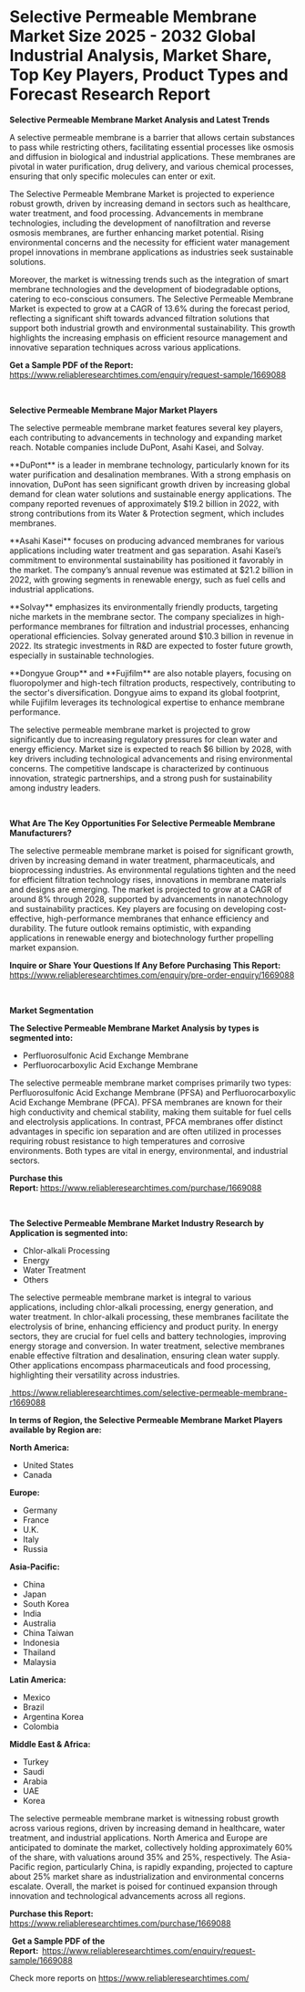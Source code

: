 <p><h1>Selective Permeable Membrane Market Size 2025 - 2032 Global Industrial Analysis, Market Share, Top Key Players, Product Types and Forecast Research Report</h1></p><p><strong>Selective Permeable Membrane Market Analysis and Latest Trends</strong></p>
<p><p>A selective permeable membrane is a barrier that allows certain substances to pass while restricting others, facilitating essential processes like osmosis and diffusion in biological and industrial applications. These membranes are pivotal in water purification, drug delivery, and various chemical processes, ensuring that only specific molecules can enter or exit.</p><p>The Selective Permeable Membrane Market is projected to experience robust growth, driven by increasing demand in sectors such as healthcare, water treatment, and food processing. Advancements in membrane technologies, including the development of nanofiltration and reverse osmosis membranes, are further enhancing market potential. Rising environmental concerns and the necessity for efficient water management propel innovations in membrane applications as industries seek sustainable solutions.</p><p>Moreover, the market is witnessing trends such as the integration of smart membrane technologies and the development of biodegradable options, catering to eco-conscious consumers. The Selective Permeable Membrane Market is expected to grow at a CAGR of 13.6% during the forecast period, reflecting a significant shift towards advanced filtration solutions that support both industrial growth and environmental sustainability. This growth highlights the increasing emphasis on efficient resource management and innovative separation techniques across various applications.</p></p>
<p><strong>Get a Sample PDF of the Report:&nbsp;</strong> <a href="https://www.reliableresearchtimes.com/enquiry/request-sample/1669088?utm_campaign=2181&utm_medium=2&utm_source=Github&utm_content=ia&utm_term=31032025&utm_id=selective-permeable-membrane">https://www.reliableresearchtimes.com/enquiry/request-sample/1669088</a></p>
<p>&nbsp;</p>
<p><strong>Selective Permeable Membrane Major Market Players</strong></p>
<p><p>The selective permeable membrane market features several key players, each contributing to advancements in technology and expanding market reach. Notable companies include DuPont, Asahi Kasei, and Solvay.</p><p>**DuPont** is a leader in membrane technology, particularly known for its water purification and desalination membranes. With a strong emphasis on innovation, DuPont has seen significant growth driven by increasing global demand for clean water solutions and sustainable energy applications. The company reported revenues of approximately $19.2 billion in 2022, with strong contributions from its Water & Protection segment, which includes membranes.</p><p>**Asahi Kasei** focuses on producing advanced membranes for various applications including water treatment and gas separation. Asahi Kasei’s commitment to environmental sustainability has positioned it favorably in the market. The company’s annual revenue was estimated at $21.2 billion in 2022, with growing segments in renewable energy, such as fuel cells and industrial applications.</p><p>**Solvay** emphasizes its environmentally friendly products, targeting niche markets in the membrane sector. The company specializes in high-performance membranes for filtration and industrial processes, enhancing operational efficiencies. Solvay generated around $10.3 billion in revenue in 2022. Its strategic investments in R&D are expected to foster future growth, especially in sustainable technologies.</p><p>**Dongyue Group** and **Fujifilm** are also notable players, focusing on fluoropolymer and high-tech filtration products, respectively, contributing to the sector's diversification. Dongyue aims to expand its global footprint, while Fujifilm leverages its technological expertise to enhance membrane performance.</p><p>The selective permeable membrane market is projected to grow significantly due to increasing regulatory pressures for clean water and energy efficiency. Market size is expected to reach $6 billion by 2028, with key drivers including technological advancements and rising environmental concerns. The competitive landscape is characterized by continuous innovation, strategic partnerships, and a strong push for sustainability among industry leaders.</p></p>
<p>&nbsp;</p>
<p><strong>What Are The Key Opportunities For Selective Permeable Membrane Manufacturers?</strong></p>
<p><p>The selective permeable membrane market is poised for significant growth, driven by increasing demand in water treatment, pharmaceuticals, and bioprocessing industries. As environmental regulations tighten and the need for efficient filtration technology rises, innovations in membrane materials and designs are emerging. The market is projected to grow at a CAGR of around 8% through 2028, supported by advancements in nanotechnology and sustainability practices. Key players are focusing on developing cost-effective, high-performance membranes that enhance efficiency and durability. The future outlook remains optimistic, with expanding applications in renewable energy and biotechnology further propelling market expansion.</p></p>
<p><strong>Inquire or Share Your Questions If Any Before Purchasing This Report:</strong> <a href="https://www.reliableresearchtimes.com/enquiry/pre-order-enquiry/1669088?utm_campaign=2181&utm_medium=2&utm_source=Github&utm_content=ia&utm_term=31032025&utm_id=selective-permeable-membrane">https://www.reliableresearchtimes.com/enquiry/pre-order-enquiry/1669088</a></p>
<p>&nbsp;</p>
<p><strong>Market Segmentation</strong></p>
<p><strong>The Selective Permeable Membrane Market Analysis by types is segmented into:</strong></p>
<p><ul><li>Perfluorosulfonic Acid Exchange Membrane</li><li>Perfluorocarboxylic Acid Exchange Membrane</li></ul></p>
<p><p>The selective permeable membrane market comprises primarily two types: Perfluorosulfonic Acid Exchange Membrane (PFSA) and Perfluorocarboxylic Acid Exchange Membrane (PFCA). PFSA membranes are known for their high conductivity and chemical stability, making them suitable for fuel cells and electrolysis applications. In contrast, PFCA membranes offer distinct advantages in specific ion separation and are often utilized in processes requiring robust resistance to high temperatures and corrosive environments. Both types are vital in energy, environmental, and industrial sectors.</p></p>
<p><strong>Purchase this Report:&nbsp;</strong><a href="https://www.reliableresearchtimes.com/purchase/1669088?utm_campaign=2181&utm_medium=2&utm_source=Github&utm_content=ia&utm_term=31032025&utm_id=selective-permeable-membrane">https://www.reliableresearchtimes.com/purchase/1669088</a></p>
<p>&nbsp;</p>
<p><strong>The Selective Permeable Membrane Market Industry Research by Application is segmented into:</strong></p>
<p><ul><li>Chlor-alkali Processing</li><li>Energy</li><li>Water Treatment</li><li>Others</li></ul></p>
<p><p>The selective permeable membrane market is integral to various applications, including chlor-alkali processing, energy generation, and water treatment. In chlor-alkali processing, these membranes facilitate the electrolysis of brine, enhancing efficiency and product purity. In energy sectors, they are crucial for fuel cells and battery technologies, improving energy storage and conversion. In water treatment, selective membranes enable effective filtration and desalination, ensuring clean water supply. Other applications encompass pharmaceuticals and food processing, highlighting their versatility across industries.</p></p>
<p><a href="https://www.reliableresearchtimes.com/selective-permeable-membrane-r1669088?utm_campaign=2181&utm_medium=2&utm_source=Github&utm_content=ia&utm_term=31032025&utm_id=selective-permeable-membrane">&nbsp;https://www.reliableresearchtimes.com/selective-permeable-membrane-r1669088</a></p>
<p><strong>In terms of Region, the Selective Permeable Membrane Market Players available by Region are:</strong></p>
<p>
    <p> <strong> North America: </strong>
        <ul>
            <li>United States</li>
            <li>Canada</li>
        </ul>
        </p> 
    <p> <strong> Europe: </strong>
        <ul>
            <li>Germany</li>
            <li>France</li>
            <li>U.K.</li>
            <li>Italy</li>
            <li>Russia</li>
        </ul>
        </p> 
    <p> <strong> Asia-Pacific: </strong>
        <ul>
            <li>China</li>
            <li>Japan</li>
            <li>South Korea</li>
            <li>India</li>
            <li>Australia</li>
            <li>China Taiwan</li>
            <li>Indonesia</li>
            <li>Thailand</li>
            <li>Malaysia</li>
        </ul>
        </p> 
    <p> <strong> Latin America: </strong>
        <ul>
            <li>Mexico</li>
            <li>Brazil</li>
            <li>Argentina Korea</li>
            <li>Colombia</li>
        </ul>
        </p> 
    <p> <strong> Middle East & Africa: </strong>
        <ul>
            <li>Turkey</li>
            <li>Saudi</li>
            <li>Arabia</li>
            <li>UAE</li>
            <li>Korea</li>
        </ul>
    </p>
    </p>
<p><p>The selective permeable membrane market is witnessing robust growth across various regions, driven by increasing demand in healthcare, water treatment, and industrial applications. North America and Europe are anticipated to dominate the market, collectively holding approximately 60% of the share, with valuations around 35% and 25%, respectively. The Asia-Pacific region, particularly China, is rapidly expanding, projected to capture about 25% market share as industrialization and environmental concerns escalate. Overall, the market is poised for continued expansion through innovation and technological advancements across all regions.</p></p>
<p><strong>Purchase this Report: </strong><a href="https://www.reliableresearchtimes.com/purchase/1669088?utm_campaign=2181&utm_medium=2&utm_source=Github&utm_content=ia&utm_term=31032025&utm_id=selective-permeable-membrane">https://www.reliableresearchtimes.com/purchase/1669088</a></p>
<p>&nbsp;<strong>Get a Sample PDF of the Report:&nbsp;&nbsp;</strong><a href="https://www.reliableresearchtimes.com/enquiry/request-sample/1669088?utm_campaign=2181&utm_medium=2&utm_source=Github&utm_content=ia&utm_term=31032025&utm_id=selective-permeable-membrane">https://www.reliableresearchtimes.com/enquiry/request-sample/1669088</a></p>
<p><strong></strong></p>
<p>Check more reports on <a href="https://www.reliableresearchtimes.com/?utm_campaign=2181&utm_medium=2&utm_source=Github&utm_content=ia&utm_term=31032025&utm_id=selective-permeable-membrane">https://www.reliableresearchtimes.com/</a></p>
